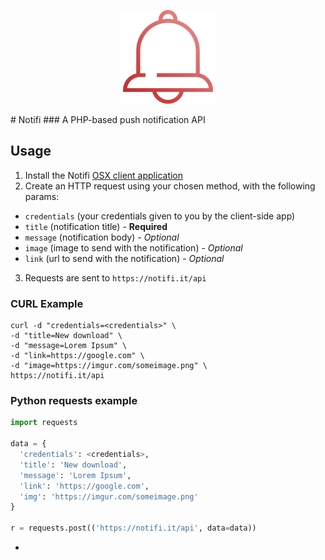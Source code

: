 <p align="center"><img height="150px" src="https://github.com/maxisme/notifi/blob/master/bell.png"></p>
# Notifi
### A PHP-based push notification API

## Usage
1. Install the Notifi [OSX client application](https://notifi.it/download)
2. Create an HTTP request using your chosen method, with the following params:
- `credentials` (your credentials given to you by the client-side app)
- `title` (notification title) - **Required**
- `message` (notification body) - _Optional_
- `image` (image to send with the notification) - _Optional_
- `link` (url to send with the notification) - _Optional_
3. Requests are sent to `https://notifi.it/api`

### CURL Example
```
curl -d "credentials=<credentials>" \
-d "title=New download" \
-d "message=Lorem Ipsum" \
-d "link=https://google.com" \
-d "image=https://imgur.com/someimage.png" \
https://notifi.it/api
```

### Python requests example
```python
import requests

data = {
  'credentials': <credentials>,
  'title': 'New download',
  'message': 'Lorem Ipsum',
  'link': 'https://google.com',
  'img': 'https://imgur.com/someimage.png'
}

r = requests.post(('https://notifi.it/api', data=data))
```

-
